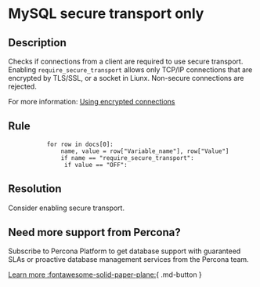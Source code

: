 # MySQL secure transport only

## Description

Checks if connections from a client are required to use secure transport. Enabling `require_secure_transport` allows only TCP/IP connections that are encrypted by TLS/SSL, or a socket in Liunx. Non-secure connections are rejected.

For more information: [Using encrypted connections](https://dev.mysql.com/doc/mysql-security-excerpt/8.0/en/using-encrypted-connections.html)


## Rule

```
           for row in docs[0]:
               name, value = row["Variable_name"], row["Value"]
               if name == "require_secure_transport":
                if value == "OFF":
```

## Resolution

Consider enabling secure transport.

## Need more support from Percona?

Subscribe to Percona Platform to get database support with guaranteed SLAs or proactive database management services from the Percona team.

[Learn more :fontawesome-solid-paper-plane:](https://per.co.na/subscribe){ .md-button }
